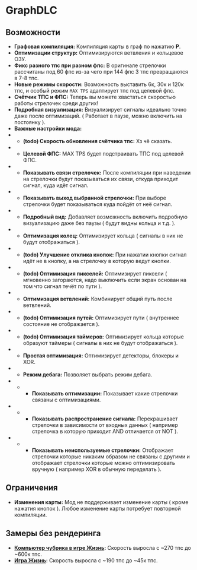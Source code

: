 # GraphDLC

## Возможности
- **Графовая компиляция:** Компиляция карты в граф по нажатию **P**.
- **Оптимизации структур:** Оптимизируются ветвления и кольцевое ОЗУ.
- **Фикс разного тпс при разном фпс:** В оригинале стрелочки рассчитаны под 60 фпс из-за чего при 144 фпс 3 тпс превращаются в 7-8 тпс.
- **Новые режимы скорости:** Возможность выставить 6к, 30к и 120к тпс, и особый режим `MAX TPS` адаптирует тпс под целевой фпс.
- **Счётчик ТПС и ФПС:** Теперь вы можете хвастаться скоростью работы стрелочек среди других!
- **Подробная визуализация:** Визуализирует сигналы идеально точно даже после оптимизаций. ( Работает в паузе, можно включить на постоянку ).
- **Важные настройки мода:**
- - **(todo) Скорость обновления счётчика тпс:** Хз чё сказать.
- - **Целевой ФПС:** MAX TPS будет подстраивать ТПС под целевой ФПС.
- - **Показывать связи стрелочек:** После компиляции при наведении на стрелочки будут показываться их связи, откуда приходит сигнал, куда идёт сигнал.
- - **Показывать выход выбранной стрелочки:** При выборе стрелочки будет показываться куда пойдёт от неё сигнал.
- - **Подробный вид:** Добавляет возможность включить подробную визуализацию даже без паузы ( будут видны кольца и т.д. ).
- - **Оптимизация колец:** Оптимизирует кольца ( сигналы в них не будут отображаться ).
- - **(todo) Улучшение отклика кнопок:** При нажатии кнопки сигнал идёт не в кнопку, а на стрелочку в которую ведут кнопки.
- - **(todo) Оптимизация пикселей:** Оптимизирует пиксели ( мгновенно загораются, надо выключить если экран основан на том что сигнал течёт по пути ).
- - **Оптимизация ветвлений:** Комбинирует общий путь после ветвлений.
- - **(todo) Оптимизация путей:** Оптимизирует пути ( внутреннее состояние не отображается ).
- - **(todo) Оптимизация таймеров:** Оптимизирует кольца которые образуют таймеры ( сигналы в них не будут отображаться ).
- - **Простая оптимизация:** Оптимизирует детекторы, блокеры и XOR.
- - **Режим дебага:** Позволяет выбрать режим дебага.
- - - **Показывать оптимизации:** Показывает какие стрелочки связаны с оптимизациями.
- - - **Показывать распространение сигнала:** Перекрашивает стрелочки в зависимости от входных данных ( например стрелочка в которую приходит AND отличается от NOT ).
- - - **Показывать неиспользуемые стрелочки:** Отображает стрелочки которые никаким образом не связаны с другими и отображает стрелочки которые можно оптимизировать вручную ( например XOR в обычную переделать ).

## Ограничения
- **Изменения карты:** Мод не поддерживает изменение карты ( кроме нажатия кнопок ). Любое изменение карты потребует повторной компиляции.

## Замеры без рендеринга
- **[Компьютер чубрика в игре Жизнь](https://logic-arrows.io/map-computer):** Скорость выросла с ~270 тпс до ~600к тпс.
- **[Игра Жизнь](https://logic-arrows.io/map-life):** Скорость выросла с ~190 тпс до ~45к тпс.
